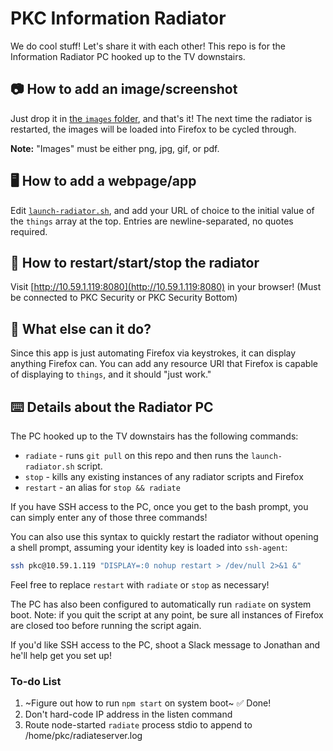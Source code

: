 PKC Information Radiator
=====
We do cool stuff! Let's share it with each other! This repo is for the Information Radiator PC hooked up to the TV downstairs.

## 📷 How to add an image/screenshot
Just drop it in [the `images` folder](https://github.com/jming422/info-radiator/tree/master/images), and that's it! The next time the radiator is restarted, the images will be loaded into Firefox to be cycled through.

**Note:** "Images" must be either png, jpg, gif, or pdf.

## 🖥 How to add a webpage/app
Edit [`launch-radiator.sh`](https://github.com/jming422/info-radiator/blob/master/launch-radiator.sh), and add your URL of choice to the initial value of the `things` array at the top. Entries are newline-separated, no quotes required.

## 🚀 How to restart/start/stop the radiator
Visit [http://10.59.1.119:8080](http://10.59.1.119:8080) in your browser! (Must be connected to PKC Security or PKC Security Bottom)

## 🦊 What else can it do?
Since this app is just automating Firefox via keystrokes, it can display anything Firefox can. You can add any resource URI that Firefox is capable of displaying to `things`, and it should "just work."

## ⌨️ Details about the Radiator PC
The PC hooked up to the TV downstairs has the following commands:
  - `radiate` - runs `git pull` on this repo and then runs the `launch-radiator.sh` script.
  - `stop` - kills any existing instances of any radiator scripts and Firefox
  - `restart` - an alias for `stop && radiate`

If you have SSH access to the PC, once you get to the bash prompt, you can simply enter any of those three commands!

You can also use this syntax to quickly restart the radiator without opening a shell prompt, assuming your identity key is loaded into `ssh-agent`:
```bash
ssh pkc@10.59.1.119 "DISPLAY=:0 nohup restart > /dev/null 2>&1 &"
```
Feel free to replace `restart` with `radiate` or `stop` as necessary!

The PC has also been configured to automatically run `radiate` on system boot. Note: if you quit the script at any point, be sure all instances of Firefox are closed too before running the script again.

If you'd like SSH access to the PC, shoot a Slack message to Jonathan and he'll help get you set up!

### To-do List
1. ~Figure out how to run `npm start` on system boot~ ✅ Done!
2. Don't hard-code IP address in the listen command
3. Route node-started `radiate` process stdio to append to /home/pkc/radiateserver.log
